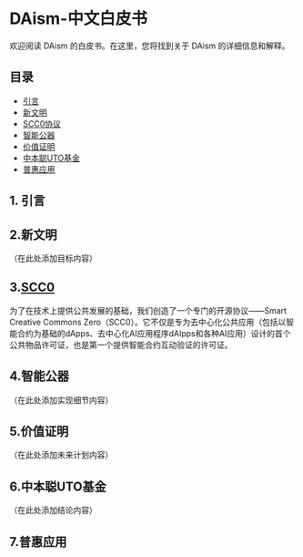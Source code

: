 # DAism-中文白皮书

欢迎阅读 DAism 的白皮书。在这里，您将找到关于 DAism 的详细信息和解释。

## 目录

- [引言](#引言)
- [新文明](#新文明)
- [SCC0协议](#SCC0协议)
- [智能公器](#智能公器)
- [价值证明](#价值证明)
- [中本聪UTO基金](#中本聪UTO基金)
- [普惠应用](#普惠应用)
   
## 1. 引言


## 2.新文明

（在此处添加目标内容）

## 3.[SCC0](https://github.com/DAism2019/SCC0)

为了在技术上提供公共发展的基础，我们创造了一个专门的开源协议——Smart Creative Commons Zero（SCC0）。它不仅是专为去中心化公共应用（包括以智能合约为基础的dApps、去中心化AI应用程序dAIpps和各种AI应用）设计的首个公共物品许可证，也是第一个提供智能合约互动验证的许可证。



## 4.智能公器

（在此处添加实现细节内容）

## 5.价值证明

（在此处添加未来计划内容）

## 6.中本聪UTO基金

（在此处添加结论内容）

## 7.普惠应用

